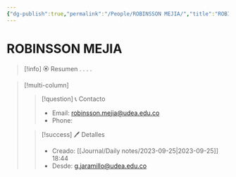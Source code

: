 ```yaml
---
{"dg-publish":true,"permalink":"/People/ROBINSSON MEJIA/","title":"ROBINSSON MEJIA","tags":["NoteType/Person"],"created":"2023-09-21T10:01:20.602-05:00","updated":"2023-09-25T18:44:50.063-05:00"}
---
```



# ROBINSSON MEJIA

> [!info] 🏵️ Resumen
> .
> .
> .
> .

> [!multi-column]
> 
> > [!question] 📞 Contacto
> > - Email: robinsson.mejia@udea.edu.co 
> > - Phone:  
> 
> > [!success] 🖊️ Detalles
> > - Creado: [[Journal/Daily notes/2023-09-25\|2023-09-25]] 18:44
> > - Desde: g.jaramillo@udea.edu.co  
